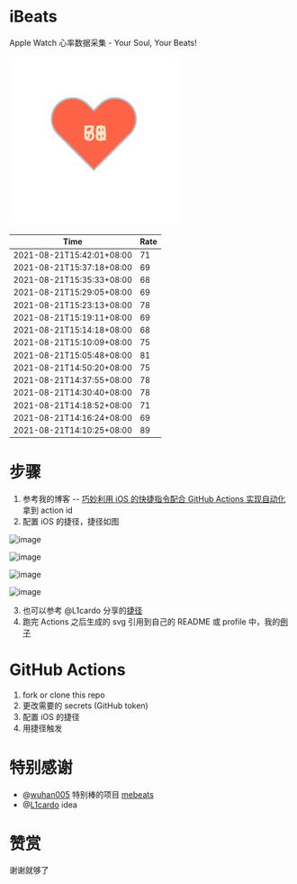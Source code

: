 # iBeats
Apple Watch 心率数据采集 - Your Soul, Your Beats!

![](./files/heart.svg)

<!--START_SECTION:my_heart_rate-->
| Time | Rate | 
 | ---- | ---- | 
| 2021-08-21T15:42:01+08:00 | 71 |
| 2021-08-21T15:37:18+08:00 | 69 |
| 2021-08-21T15:35:33+08:00 | 68 |
| 2021-08-21T15:29:05+08:00 | 69 |
| 2021-08-21T15:23:13+08:00 | 78 |
| 2021-08-21T15:19:11+08:00 | 69 |
| 2021-08-21T15:14:18+08:00 | 68 |
| 2021-08-21T15:10:09+08:00 | 75 |
| 2021-08-21T15:05:48+08:00 | 81 |
| 2021-08-21T14:50:20+08:00 | 75 |
| 2021-08-21T14:37:55+08:00 | 78 |
| 2021-08-21T14:30:40+08:00 | 78 |
| 2021-08-21T14:18:52+08:00 | 71 |
| 2021-08-21T14:16:24+08:00 | 69 |
| 2021-08-21T14:10:25+08:00 | 89 |

<!--END_SECTION:my_heart_rate-->

# 步骤
1. 参考我的博客 -- [巧妙利用 iOS 的快捷指令配合 GitHub Actions 实现自动化](https://github.com/yihong0618/gitblog/issues/198) 拿到 action id
2. 配置 iOS 的捷径，捷径如图

![image](https://user-images.githubusercontent.com/15976103/122154218-0db0b480-ce97-11eb-93bb-5aec07c558dc.png)

![image](https://user-images.githubusercontent.com/15976103/122154236-186b4980-ce97-11eb-8e4b-70551a0391ae.png)

![image](https://user-images.githubusercontent.com/15976103/122154268-2d47dd00-ce97-11eb-902e-3acf292265a9.png)

![image](https://user-images.githubusercontent.com/15976103/122174055-fa144680-ceb4-11eb-9be2-3eb83cd516f7.png)

3. 也可以参考 @L1cardo 分享的[捷径](https://www.icloud.com/shortcuts/6ab6047b459c41ad822ad6b94b1c03d4)
4. 跑完 Actions 之后生成的 svg 引用到自己的 README 或 profile 中，我的[例子](https://github.com/yihong0618) 

# GitHub Actions

1. fork or clone this repo
2. 更改需要的 secrets (GitHub token)
3. 配置 iOS 的捷径
4. 用捷径触发

# 特别感谢
- @[wuhan005](https://github.com/wuhan005) 特别棒的项目 [mebeats](https://github.com/wuhan005/mebeats)
- @[L1cardo](https://github.com/L1cardo) idea

# 赞赏
谢谢就够了
